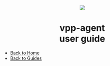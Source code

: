 <p align="center">
<a href="https://ligato.io/"><img src="https://avatars0.githubusercontent.com/u/28989152?s=200&v=4"></a>
</p>

<h1 align="center">
vpp-agent <br> user guide
</h1>

<p align="center">
<ul>
<li><a href="https://github.com/ligato/vpp-agent/wiki/Home">Back to Home</a></li>
<li><a href="https://github.com/ligato/vpp-agent/wiki/user-guide/User-Guide">Back to Guides</a></li>
</ul>
</p>
